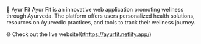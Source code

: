 🌿 Ayur Fit
Ayur Fit is an innovative web application promoting wellness through Ayurveda. The platform offers users personalized health solutions, resources on Ayurvedic practices, and tools to track their wellness journey.

🌐 Check out the live website!(#https://ayurfit.netlify.app/)
